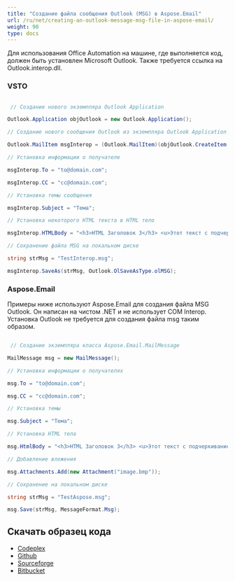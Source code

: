 ```yaml
---
title: "Создание файла сообщения Outlook (MSG) в Aspose.Email"
url: /ru/net/creating-an-outlook-message-msg-file-in-aspose-email/
weight: 90
type: docs
---
```



Для использования Office Automation на машине, где выполняется код, должен быть установлен Microsoft Outlook. Также требуется ссылка на Outlook.interop.dll.
### **VSTO**
``` cs

 // Создание нового экземпляра Outlook Application

Outlook.Application objOutlook = new Outlook.Application();

// Создание нового сообщения Outlook из экземпляра Outlook Application

Outlook.MailItem msgInterop = (Outlook.MailItem)(objOutlook.CreateItem(Outlook.OlItemType.olMailItem));

// Установка информации о получателе

msgInterop.To = "to@domain.com";

msgInterop.CC = "cc@domain.com";

// Установка темы сообщения

msgInterop.Subject = "Тема";

// Установка некоторого HTML текста в HTML тело

msgInterop.HTMLBody = "<h3>HTML Заголовок 3</h3> <u>Этот текст с подчеркиванием</u>";

// Сохранение файла MSG на локальном диске

string strMsg = "TestInterop.msg";

msgInterop.SaveAs(strMsg, Outlook.OlSaveAsType.olMSG);


```
### **Aspose.Email**
Примеры ниже используют Aspose.Email для создания файла MSG Outlook. Он написан на чистом .NET и не использует COM Interop. Установка Outlook не требуется для создания файла msg таким образом.

``` cs

 // Создание экземпляра класса Aspose.Email.MailMessage

MailMessage msg = new MailMessage();

// Установка информации о получателях

msg.To = "to@domain.com";

msg.CC = "cc@domain.com";

// Установка темы

msg.Subject = "Тема";

// Установка HTML тела

msg.HtmlBody = "<h3>HTML Заголовок 3</h3> <u>Этот текст с подчеркиванием</u>";

// Добавление вложения

msg.Attachments.Add(new Attachment("image.bmp"));

// Сохранение на локальном диске

string strMsg = "TestAspose.msg";

msg.Save(strMsg, MessageFormat.Msg);

```
## **Скачать образец кода**
- [Codeplex](https://asposevsto.codeplex.com/downloads/get/772940)
- [Github](https://github.com/asposemarketplace/Aspose_for_VSTO/releases/download/5/Creating.an.Outlook.Message.MSG.File.Aspose.Email.zip)
- [Sourceforge](https://github.com/aspose-email/Aspose.Email-for-.NET/releases/download/AsposeEmailVsVSTOv1.1/Creating.an.Outlook.Message.MSG.File.Aspose.Email.zip)
- [Bitbucket](https://bitbucket.org/asposemarketplace/aspose-for-vsto/downloads/Creating%20an%20Outlook%20Message%20\(MSG\)%20File%20\(Aspose.Email\).zip)